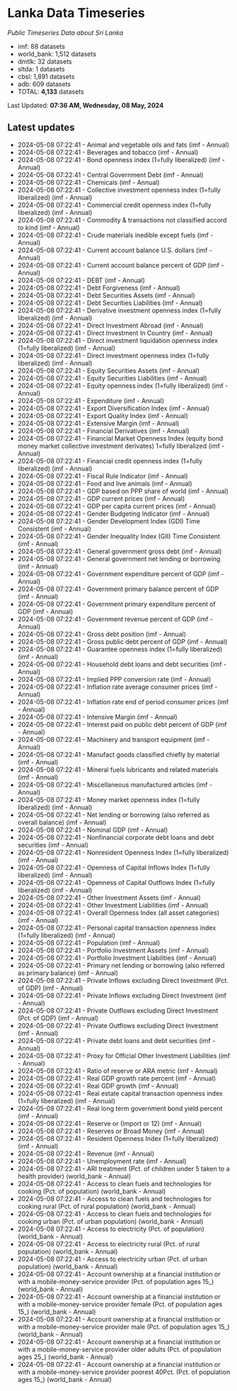 # Lanka Data Timeseries
*Public Timeseries Data about Sri Lanka*

* imf: 88 datasets
* world_bank: 1,512 datasets
* dmtlk: 32 datasets
* sltda: 1 datasets
* cbsl: 1,891 datasets
* adb: 609 datasets
* TOTAL: **4,133** datasets

Last Updated: **07:36 AM, Wednesday, 08 May, 2024**

## Latest updates

* 2024-05-08 07:22:41 - Animal and vegetable oils and fats (imf - Annual)
* 2024-05-08 07:22:41 - Beverages and tobacco (imf - Annual)
* 2024-05-08 07:22:41 - Bond openness index (1=fully liberalized) (imf - Annual)
* 2024-05-08 07:22:41 - Central Government Debt (imf - Annual)
* 2024-05-08 07:22:41 - Chemicals (imf - Annual)
* 2024-05-08 07:22:41 - Collective investment openness index (1=fully liberalized) (imf - Annual)
* 2024-05-08 07:22:41 - Commercial credit openness index (1=fully liberalized) (imf - Annual)
* 2024-05-08 07:22:41 - Commodity & transactions not classified accord to kind (imf - Annual)
* 2024-05-08 07:22:41 - Crude materials inedible except fuels (imf - Annual)
* 2024-05-08 07:22:41 - Current account balance U.S. dollars (imf - Annual)
* 2024-05-08 07:22:41 - Current account balance percent of GDP (imf - Annual)
* 2024-05-08 07:22:41 - DEBT (imf - Annual)
* 2024-05-08 07:22:41 - Debt Forgiveness (imf - Annual)
* 2024-05-08 07:22:41 - Debt Securities Assets (imf - Annual)
* 2024-05-08 07:22:41 - Debt Securities Liabilities (imf - Annual)
* 2024-05-08 07:22:41 - Derivative investment openness index (1=fully liberalized) (imf - Annual)
* 2024-05-08 07:22:41 - Direct Investment Abroad (imf - Annual)
* 2024-05-08 07:22:41 - Direct Investment In Country (imf - Annual)
* 2024-05-08 07:22:41 - Direct investment liquidation openness index (1=fully liberalized) (imf - Annual)
* 2024-05-08 07:22:41 - Direct investment openness index (1=fully liberalized) (imf - Annual)
* 2024-05-08 07:22:41 - Equity Securities Assets (imf - Annual)
* 2024-05-08 07:22:41 - Equity Securities Liabilities (imf - Annual)
* 2024-05-08 07:22:41 - Equity openness index (1=fully liberalized) (imf - Annual)
* 2024-05-08 07:22:41 - Expenditure (imf - Annual)
* 2024-05-08 07:22:41 - Export Diversification Index (imf - Annual)
* 2024-05-08 07:22:41 - Export Quality Index (imf - Annual)
* 2024-05-08 07:22:41 - Extensive Margin (imf - Annual)
* 2024-05-08 07:22:41 - Financial Derivatives (imf - Annual)
* 2024-05-08 07:22:41 - Financial Market Openness Index (equity bond money market collective investment derivates) 1=fully liberalized (imf - Annual)
* 2024-05-08 07:22:41 - Financial credit openness index (1=fully liberalized) (imf - Annual)
* 2024-05-08 07:22:41 - Fiscal Rule Indicator (imf - Annual)
* 2024-05-08 07:22:41 - Food and live animals (imf - Annual)
* 2024-05-08 07:22:41 - GDP based on PPP share of world (imf - Annual)
* 2024-05-08 07:22:41 - GDP current prices (imf - Annual)
* 2024-05-08 07:22:41 - GDP per capita current prices (imf - Annual)
* 2024-05-08 07:22:41 - Gender Budgeting Indicator (imf - Annual)
* 2024-05-08 07:22:41 - Gender Development Index (GDI) Time Consistent (imf - Annual)
* 2024-05-08 07:22:41 - Gender Inequality Index (GII) Time Consistent (imf - Annual)
* 2024-05-08 07:22:41 - General government gross debt (imf - Annual)
* 2024-05-08 07:22:41 - General government net lending or borrowing (imf - Annual)
* 2024-05-08 07:22:41 - Government expenditure percent of GDP (imf - Annual)
* 2024-05-08 07:22:41 - Government primary balance percent of GDP (imf - Annual)
* 2024-05-08 07:22:41 - Government primary expenditure percent of GDP (imf - Annual)
* 2024-05-08 07:22:41 - Government revenue percent of GDP (imf - Annual)
* 2024-05-08 07:22:41 - Gross debt position (imf - Annual)
* 2024-05-08 07:22:41 - Gross public debt percent of GDP (imf - Annual)
* 2024-05-08 07:22:41 - Guarantee openness index (1=fully liberalized) (imf - Annual)
* 2024-05-08 07:22:41 - Household debt loans and debt securities (imf - Annual)
* 2024-05-08 07:22:41 - Implied PPP conversion rate (imf - Annual)
* 2024-05-08 07:22:41 - Inflation rate average consumer prices (imf - Annual)
* 2024-05-08 07:22:41 - Inflation rate end of period consumer prices (imf - Annual)
* 2024-05-08 07:22:41 - Intensive Margin (imf - Annual)
* 2024-05-08 07:22:41 - Interest paid on public debt percent of GDP (imf - Annual)
* 2024-05-08 07:22:41 - Machinery and transport equipment (imf - Annual)
* 2024-05-08 07:22:41 - Manufact goods classified chiefly by material (imf - Annual)
* 2024-05-08 07:22:41 - Mineral fuels lubricants and related materials (imf - Annual)
* 2024-05-08 07:22:41 - Miscellaneous manufactured articles (imf - Annual)
* 2024-05-08 07:22:41 - Money market openness index (1=fully liberalized) (imf - Annual)
* 2024-05-08 07:22:41 - Net lending or borrowing (also referred as overall balance) (imf - Annual)
* 2024-05-08 07:22:41 - Nominal GDP (imf - Annual)
* 2024-05-08 07:22:41 - Nonfinancial corporate debt loans and debt securities (imf - Annual)
* 2024-05-08 07:22:41 - Nonresident Openness Index (1=fully liberalized) (imf - Annual)
* 2024-05-08 07:22:41 - Openness of Capital Inflows Index (1=fully liberalized) (imf - Annual)
* 2024-05-08 07:22:41 - Openness of Capital Outflows Index (1=fully liberalized) (imf - Annual)
* 2024-05-08 07:22:41 - Other Investment Assets (imf - Annual)
* 2024-05-08 07:22:41 - Other Investment Liabilities (imf - Annual)
* 2024-05-08 07:22:41 - Overall Openness Index (all asset categories) (imf - Annual)
* 2024-05-08 07:22:41 - Personal capital transaction openness index (1=fully liberalized) (imf - Annual)
* 2024-05-08 07:22:41 - Population (imf - Annual)
* 2024-05-08 07:22:41 - Portfolio Investment Assets (imf - Annual)
* 2024-05-08 07:22:41 - Portfolio Investment Liabilities (imf - Annual)
* 2024-05-08 07:22:41 - Primary net lending or borrowing (also referred as primary balance) (imf - Annual)
* 2024-05-08 07:22:41 - Private Inflows excluding Direct Investment (Pct. of GDP) (imf - Annual)
* 2024-05-08 07:22:41 - Private Inflows excluding Direct Investment (imf - Annual)
* 2024-05-08 07:22:41 - Private Outflows excluding Direct Investment (Pct. of GDP) (imf - Annual)
* 2024-05-08 07:22:41 - Private Outflows excluding Direct Investment (imf - Annual)
* 2024-05-08 07:22:41 - Private debt loans and debt securities (imf - Annual)
* 2024-05-08 07:22:41 - Proxy for Official Other Investment Liabilities (imf - Annual)
* 2024-05-08 07:22:41 - Ratio of reserve or ARA metric (imf - Annual)
* 2024-05-08 07:22:41 - Real GDP growth rate percent (imf - Annual)
* 2024-05-08 07:22:41 - Real GDP growth (imf - Annual)
* 2024-05-08 07:22:41 - Real estate capital transaction openness index (1=fully liberalized) (imf - Annual)
* 2024-05-08 07:22:41 - Real long term government bond yield percent (imf - Annual)
* 2024-05-08 07:22:41 - Reserve or (Import or 12) (imf - Annual)
* 2024-05-08 07:22:41 - Reserves or Broad Money (imf - Annual)
* 2024-05-08 07:22:41 - Resident Openness Index (1=fully liberalized) (imf - Annual)
* 2024-05-08 07:22:41 - Revenue (imf - Annual)
* 2024-05-08 07:22:41 - Unemployment rate (imf - Annual)
* 2024-05-08 07:22:41 - ARI treatment (Pct. of children under 5 taken to a health provider) (world_bank - Annual)
* 2024-05-08 07:22:41 - Access to clean fuels and technologies for cooking (Pct. of population) (world_bank - Annual)
* 2024-05-08 07:22:41 - Access to clean fuels and technologies for cooking rural (Pct. of rural population) (world_bank - Annual)
* 2024-05-08 07:22:41 - Access to clean fuels and technologies for cooking urban (Pct. of urban population) (world_bank - Annual)
* 2024-05-08 07:22:41 - Access to electricity (Pct. of population) (world_bank - Annual)
* 2024-05-08 07:22:41 - Access to electricity rural (Pct. of rural population) (world_bank - Annual)
* 2024-05-08 07:22:41 - Access to electricity urban (Pct. of urban population) (world_bank - Annual)
* 2024-05-08 07:22:41 - Account ownership at a financial institution or with a mobile-money-service provider (Pct. of population ages 15_) (world_bank - Annual)
* 2024-05-08 07:22:41 - Account ownership at a financial institution or with a mobile-money-service provider female (Pct. of population ages 15_) (world_bank - Annual)
* 2024-05-08 07:22:41 - Account ownership at a financial institution or with a mobile-money-service provider male (Pct. of population ages 15_) (world_bank - Annual)
* 2024-05-08 07:22:41 - Account ownership at a financial institution or with a mobile-money-service provider older adults (Pct. of population ages 25_) (world_bank - Annual)
* 2024-05-08 07:22:41 - Account ownership at a financial institution or with a mobile-money-service provider poorest 40Pct. (Pct. of population ages 15_) (world_bank - Annual)